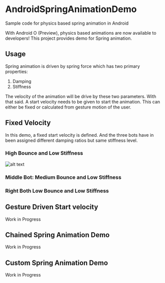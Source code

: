 # AndroidSpringAnimationDemo
Sample code for physics based spring animation in Android

With Android O (Preview), physics based animations are now available to developers! This project provides demo for Spring animation.

## Usage

Spring animation is driven by spring force which has two primary properties:
1) Damping
2) Stiffness

The velocity of the animation will be drive by these two parameters. With that said. A start velocity needs to be given to start the animation. This can either be fixed or calculated from gesture motion of the user.

## Fixed Velocity
In this demo, a fixed start velocity is defined. And the three bots have in been assigned different damping ratios but same stiffness level.

### High Bounce and Low Stiffness

![alt text](https://www.dropbox.com/s/00ipfqr9xydpal1/videotogif_2017.07.20_11.14.40.gif?dl=1)

### Middle Bot: Medium Bounce and Low Stiffness

### Right Both Low Bounce and Low Stiffness

## Gesture Driven Start velocity

Work in Progress

## Chained Spring Animation Demo

Work in Progress

## Custom Spring Animation Demo
Work in Progress
